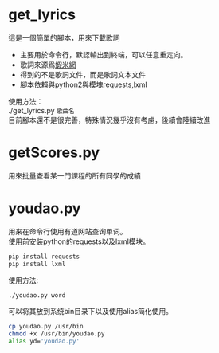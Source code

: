 get_lyrics
==========

這是一個簡單的腳本，用來下載歌詞  

* 主要用於命令行，默認輸出到終端，可以任意重定向。  
* 歌詞來源爲[蝦米網](http://www.xiami.com/)  
* 得到的不是歌詞文件，而是歌詞文本文件
* 腳本依賴與python2與模塊requests,lxml

使用方法：  
./get_lyrics.py `歌曲名`  
目前腳本還不是很完善，特殊情況幾乎沒有考慮，後續會陸續改進

getScores.py
===========
用來批量查看某一門課程的所有同學的成績

youdao.py  
========
用来在命令行使用有道网站查询单词。  
使用前安装python的requests以及lxml模块。  

```sh
pip install requests  
pip install lxml
```

使用方法:  

```sh
./youdao.py word
```

可以将其放到系统bin目录下以及使用alias简化使用。  

```sh
cp youdao.py /usr/bin
chmod +x /usr/bin/youdao.py
alias yd='youdao.py'
```
